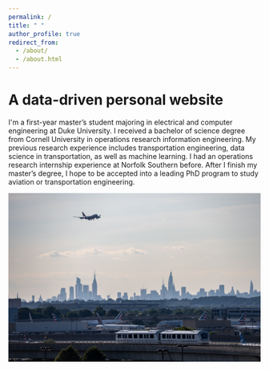 ```yaml
---
permalink: /
title: " "
author_profile: true
redirect_from: 
  - /about/
  - /about.html
---
```

A data-driven personal website
======
I'm a first-year master’s student majoring in electrical and computer engineering at Duke University. I received a bachelor of science degree from Cornell University in operations research information engineering. My previous research experience includes transportation engineering, data science in transportation, as well as machine learning. I had an operations research internship experience at Norfolk Southern before. After I finish my master’s degree, I hope to be accepted into a leading PhD program to study aviation or transportation engineering.



![PIC](/images/NYC.JPG)

